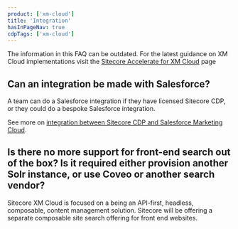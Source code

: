 ```yaml
---
product: ['xm-cloud']
title: 'Integration'
hasInPageNav: true
cdpTags: ['xm-cloud']
---
```


<Alert status="info">
  <AlertIcon />
    The information in this FAQ can be outdated. For the latest guidance on XM Cloud implementations visit the <a href="/learn/accelerate/xm-cloud">Sitecore Accelerate for XM Cloud</a> page
</Alert>

## Can an integration be made with Salesforce?

A team can do a Salesforce integration if they have licensed Sitecore CDP, or they could do a bespoke Salesforce integration.

See more on [integration between Sitecore CDP and Salesforce Marketing Cloud](https://www.sitecore.com/products/marketplace/tap/cdp/sitecore-cdp-connector-for-salesforce-marketing-cloud).

## Is there no more support for front-end search out of the box? Is it required either provision another Solr instance, or use Coveo or another search vendor?

Sitecore XM Cloud is focused on a being an API-first, headless, composable, content management solution. Sitecore will be offering a separate composable site search offering for front end websites.
